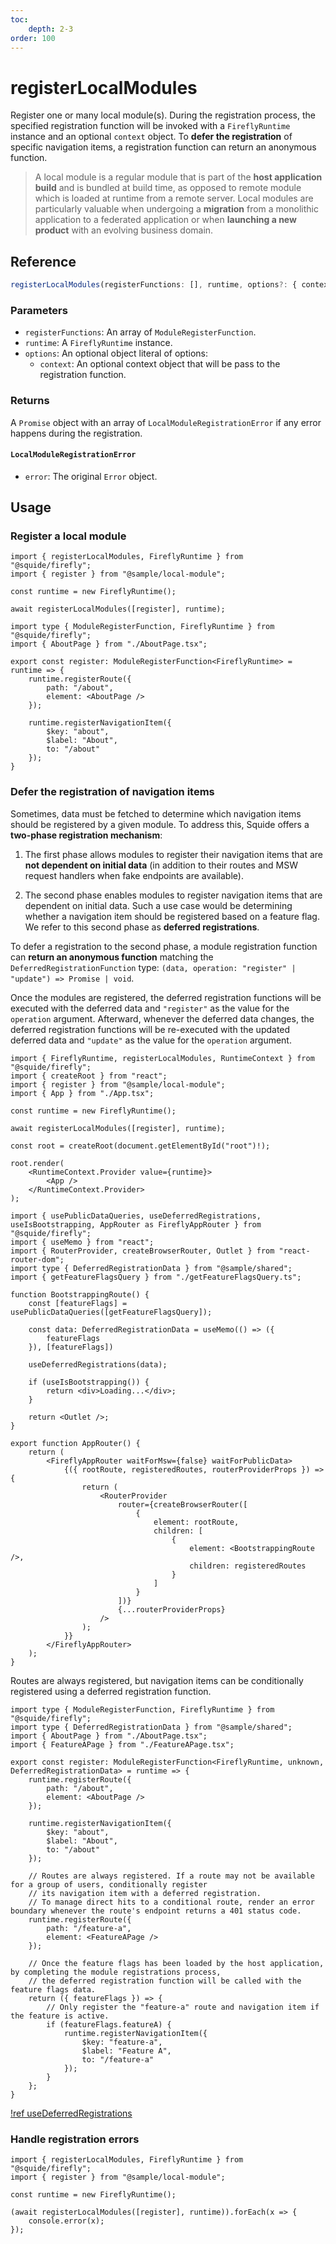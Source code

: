 ```yaml
---
toc:
    depth: 2-3
order: 100
---
```


# registerLocalModules

Register one or many local module(s). During the registration process, the specified registration function will be invoked with a `FireflyRuntime` instance and an optional `context` object. To **defer the registration** of specific navigation items, a registration function can return an anonymous function.

> A local module is a regular module that is part of the **host application build** and is bundled at build time, as opposed to remote module which is loaded at runtime from a remote server. Local modules are particularly valuable when undergoing a **migration** from a monolithic application to a federated application or when **launching a new product** with an evolving business domain.

## Reference

```ts
registerLocalModules(registerFunctions: [], runtime, options?: { context? })
```

### Parameters

- `registerFunctions`: An array of `ModuleRegisterFunction`.
- `runtime`: A `FireflyRuntime` instance.
- `options`: An optional object literal of options:
    - `context`: An optional context object that will be pass to the registration function.

### Returns

A `Promise` object with an array of `LocalModuleRegistrationError` if any error happens during the registration.

#### `LocalModuleRegistrationError`

- `error`: The original `Error` object.

## Usage

### Register a local module

```tsx !#6 host/src/bootstrap.tsx
import { registerLocalModules, FireflyRuntime } from "@squide/firefly";
import { register } from "@sample/local-module";

const runtime = new FireflyRuntime();

await registerLocalModules([register], runtime);
```

```tsx !#5-8,10-14 local-module/src/register.tsx
import type { ModuleRegisterFunction, FireflyRuntime } from "@squide/firefly";
import { AboutPage } from "./AboutPage.tsx";

export const register: ModuleRegisterFunction<FireflyRuntime> = runtime => {
    runtime.registerRoute({
        path: "/about",
        element: <AboutPage />
    });

    runtime.registerNavigationItem({
        $key: "about",
        $label: "About",
        to: "/about"
    });
}
```

### Defer the registration of navigation items

Sometimes, data must be fetched to determine which navigation items should be registered by a given module. To address this, Squide offers a **two-phase registration mechanism**:

1. The first phase allows modules to register their navigation items that are **not dependent on initial data** (in addition to their routes and MSW request handlers when fake endpoints are available).

2. The second phase enables modules to register navigation items that are dependent on initial data. Such a use case would be determining whether a navigation item should be registered based on a feature flag. We refer to this second phase as **deferred registrations**.

To defer a registration to the second phase, a module registration function can **return an anonymous function** matching the `DeferredRegistrationFunction` type: `(data, operation: "register" | "update") => Promise | void`.

Once the modules are registered, the deferred registration functions will be executed with the deferred data and `"register"` as the value for the `operation` argument. Afterward, whenever the deferred data changes, the deferred registration functions will be re-executed with the updated deferred data and `"update"` as the value for the `operation` argument.

```tsx !#8 host/src/bootstrap.tsx
import { FireflyRuntime, registerLocalModules, RuntimeContext } from "@squide/firefly";
import { createRoot } from "react";
import { register } from "@sample/local-module";
import { App } from "./App.tsx";

const runtime = new FireflyRuntime();

await registerLocalModules([register], runtime);

const root = createRoot(document.getElementById("root")!);

root.render(
    <RuntimeContext.Provider value={runtime}>
        <App />
    </RuntimeContext.Provider>
);
```

```tsx !#10-14 host/src/AppRouter.tsx
import { usePublicDataQueries, useDeferredRegistrations, useIsBootstrapping, AppRouter as FireflyAppRouter } from "@squide/firefly";
import { useMemo } from "react";
import { RouterProvider, createBrowserRouter, Outlet } from "react-router-dom";
import type { DeferredRegistrationData } from "@sample/shared";
import { getFeatureFlagsQuery } from "./getFeatureFlagsQuery.ts";

function BootstrappingRoute() {
    const [featureFlags] = usePublicDataQueries([getFeatureFlagsQuery]);

    const data: DeferredRegistrationData = useMemo(() => ({ 
        featureFlags 
    }), [featureFlags])

    useDeferredRegistrations(data);

    if (useIsBootstrapping()) {
        return <div>Loading...</div>;
    }

    return <Outlet />;
}

export function AppRouter() {
    return (
        <FireflyAppRouter waitForMsw={false} waitForPublicData>
            {({ rootRoute, registeredRoutes, routerProviderProps }) => {
                return (
                    <RouterProvider
                        router={createBrowserRouter([
                            {
                                element: rootRoute,
                                children: [
                                    {
                                        element: <BootstrappingRoute />,
                                        children: registeredRoutes
                                    }
                                ]
                            }
                        ])}
                        {...routerProviderProps}
                    />
                );
            }}
        </FireflyAppRouter>
    );
}
```

Routes are always registered, but navigation items can be conditionally registered using a deferred registration function.

```tsx !#21-24,28-37 local-module/src/register.tsx
import type { ModuleRegisterFunction, FireflyRuntime } from "@squide/firefly";
import type { DeferredRegistrationData } from "@sample/shared";
import { AboutPage } from "./AboutPage.tsx";
import { FeatureAPage } from "./FeatureAPage.tsx";

export const register: ModuleRegisterFunction<FireflyRuntime, unknown, DeferredRegistrationData> = runtime => {
    runtime.registerRoute({
        path: "/about",
        element: <AboutPage />
    });

    runtime.registerNavigationItem({
        $key: "about",
        $label: "About",
        to: "/about"
    });

    // Routes are always registered. If a route may not be available for a group of users, conditionally register
    // its navigation item with a deferred registration.
    // To manage direct hits to a conditional route, render an error boundary whenever the route's endpoint returns a 401 status code.
    runtime.registerRoute({
        path: "/feature-a",
        element: <FeatureAPage />
    });

    // Once the feature flags has been loaded by the host application, by completing the module registrations process,
    // the deferred registration function will be called with the feature flags data.
    return ({ featureFlags }) => {
        // Only register the "feature-a" route and navigation item if the feature is active.
        if (featureFlags.featureA) {
            runtime.registerNavigationItem({
                $key: "feature-a",
                $label: "Feature A",
                to: "/feature-a"
            });
        }
    };
}
```

[!ref useDeferredRegistrations](./useDeferredRegistrations.md)

### Handle registration errors

```tsx !#6-8 host/src/bootstrap.tsx
import { registerLocalModules, FireflyRuntime } from "@squide/firefly";
import { register } from "@sample/local-module";

const runtime = new FireflyRuntime();

(await registerLocalModules([register], runtime)).forEach(x => {
    console.error(x);
});
```
